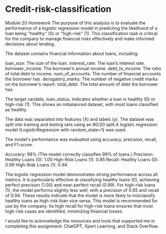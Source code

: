 # Credit-risk-classification
Module 20 Homework
The purpose of this analysis is to evaluate the performance of a logistic regression model in predicting the likelihood of a loan being "healthy" (0) or "high-risk" (1). This classification task is critical for the company to manage financial risks effectively and make informed decisions about lending.

The dataset contains financial information about loans, including:

loan_size: The size of the loan.
interest_rate: The loan’s interest rate.
borrower_income: The borrower’s annual income.
debt_to_income: The ratio of total debt to income.
num_of_accounts: The number of financial accounts the borrower has.
derogatory_marks: The number of negative credit marks on the borrower’s report.
total_debt: The total amount of debt the borrower has.

The target variable, loan_status, indicates whether a loan is healthy (0) or high-risk (1). This shows an imbalanced dataset, with most loans classified as healthy.


The data was separated into features (X) and labels (y). The dataset was split into training and testing sets using an 80/20 split.A logistic regression model (LogisticRegression with random_state=1) was used.

The model's performance was evaluated using accuracy, precision, recall, and F1-score.

Accuracy: 
99% (The model correctly classifies 99% of loans.)
Precision:
Healthy Loans (0): 1.00
High-Risk Loans (1): 0.85
Recall:
Healthy Loans (0): 0.99
High-Risk Loans (1): 0.94

The logistic regression model demonstrates strong performance across all metrics. It is particularly effective at classifying healthy loans (0), achieving perfect precision (1.00) and near-perfect recall (0.99). For high-risk loans (1), the model performs slightly less well, with a precision of 0.85 and recall of 0.94. These results indicate that the model is more likely to misclassify healthy loans as high-risk than vice versa. This model is recommended for use by the company. Its high recall for high-risk loans ensures that most high-risk cases are identified, minimizing financial losses.
 

I would like to acknowledge the resources and tools that supported me in completing this assignment: ChatGPT, Xpert Learning, and Stack Overflow.

